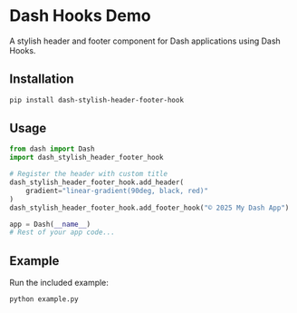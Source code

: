 # Dash Hooks Demo

A stylish header and footer component for Dash applications using Dash Hooks.

## Installation

```bash
pip install dash-stylish-header-footer-hook
```

## Usage

```python
from dash import Dash
import dash_stylish_header_footer_hook  

# Register the header with custom title
dash_stylish_header_footer_hook.add_header(
    gradient="linear-gradient(90deg, black, red)"
)
dash_stylish_header_footer_hook.add_footer_hook("© 2025 My Dash App")

app = Dash(__name__)
# Rest of your app code...
```

## Example

Run the included example:

```bash
python example.py
```
